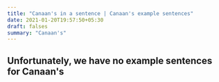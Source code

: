 ```yaml
---
title: "Canaan's in a sentence | Canaan's example sentences"
date: 2021-01-20T19:57:50+05:30
draft: falses
summary: "Canaan's"
---
```

## Unfortunately, we have no example sentences for Canaan's                 

